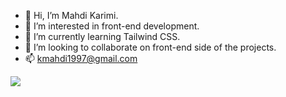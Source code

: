 - 👋 Hi, I’m Mahdi Karimi.
- 👀 I’m interested in front-end development.
- 🌱 I’m currently learning Tailwind CSS.
- 💞️ I’m looking to collaborate on front-end side of the projects.
- 📫 kmahdi1997@gmail.com

<a href="https://github.com/kmahdi1997">
<img align="center" src="https://github-readme-stats.vercel.app/api?username=kmahdi1997&show_icons=true&count_private=true&include_all_commits=true" /></a>
